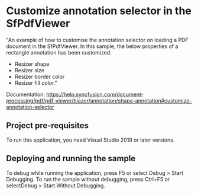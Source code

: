 # Customize annotation selector in the SfPdfViewer
"An example of how to customise the annotation selector on loading a PDF document in the SfPdfViewer. In this sample, the below properties of a rectangle annotation has been customized.

* Resizer shape  
* Resizer size  
* Resizer border color  
* Resizer fill color."

Documentation: https://help.syncfusion.com/document-processing/pdf/pdf-viewer/blazor/annotation/shape-annotation#customize-annotation-selector

## Project pre-requisites
To run this application, you need Visual Studio 2019 or later versions.

## Deploying and running the sample
To debug while running the application, press F5 or select Debug > Start Debugging. To run the sample without debugging, press Ctrl+F5 or selectDebug > Start Without Debugging.